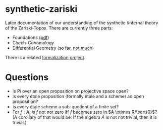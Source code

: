 # synthetic-zariski
Latex documentation of our understanding of the synthetic /internal theory of the Zariski-Topos.
There are currently three parts:
- Foundations ([pdf](https://felix-cherubini.de/iag.pdf))
- Chech-Cohomology
- Differential Geometry (so far, [not much](https://felix-cherubini.de/diffgeo.pdf))

There is a related [formalization project](https://github.com/felixwellen/synthetic-geometry).


# Questions

- Is Pi over an open proposition on projective space open?
- Is every étale proposition (formally étale and a scheme) an open proposition?
- Is every étale scheme a sub-quotient of a finite set?
- For $f : A$, is $f$ not not zero iff $f$ becomes zero in $A \otimes R/\sqrt{0}$?
  (A corollary of that would be: If the algebra $A$ is not not trivial, then it is trivial.)
